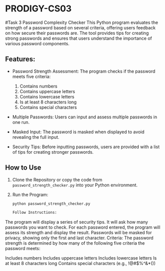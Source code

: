 # PRODIGY-CS03
#Task 3 Password Complexity Checker
This Python program evaluates the strength of a password based on several criteria, offering users feedback on how secure their passwords are. The tool provides tips for creating strong passwords and ensures that users understand the importance of various password components.

## Features:

- Password Strength Assessment: The program checks if the password meets five criteria:
  1. Contains numbers
  2. Contains uppercase letters
  3. Contains lowercase letters
  4. Is at least 8 characters long
  5. Contains special characters
  
- Multiple Passwords: Users can input and assess multiple passwords in one run.
  
- Masked Input: The password is masked when displayed to avoid revealing the full input.

- Security Tips: Before inputting passwords, users are provided with a list of tips for creating stronger passwords.

## How to Use

1. Clone the Repository or copy the code from `password_strength_checker.py` into your Python environment.
   
2. Run the Program:

   ```bash
   python password_strength_checker.py

   Follow Instructions:

The program will display a series of security tips.
It will ask how many passwords you want to check.
For each password entered, the program will assess its strength and display the result.
Passwords will be masked for privacy, showing only the first and last character.
Criteria: The password strength is determined by how many of the following five criteria the password meets:

Includes numbers
Includes uppercase letters
Includes lowercase letters
Is at least 8 characters long
Contains special characters (e.g., !@#$%^&*())



